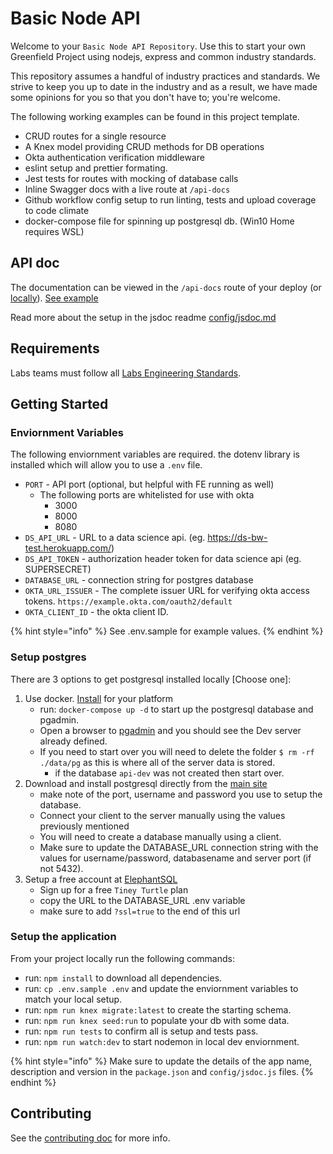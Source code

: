 # Basic Node API

Welcome to your `Basic Node API Repository`. Use this to start your own Greenfield Project using nodejs, express and common industry standards.

This repository assumes a handful of industry practices and standards. We strive to keep you up to date in the industry and as a result, we have made some opinions for you so that you don't have to; you're welcome.

The following working examples can be found in this project template.

- CRUD routes for a single resource
- A Knex model providing CRUD methods for DB operations
- Okta authentication verification middleware
- eslint setup and prettier formating.
- Jest tests for routes with mocking of database calls
- Inline Swagger docs with a live route at `/api-docs`
- Github workflow config setup to run linting, tests and upload coverage to code climate
- docker-compose file for spinning up postgresql db. (Win10 Home requires WSL)

## API doc

The documentation can be viewed in the `/api-docs` route of your deploy (or
[locally](https://localhost:8000/api-docs)). [See example](https://api.labsscaffolding.dev/api-docs/)

Read more about the setup in the jsdoc readme [config/jsdoc.md](swagger-docs.md)

## Requirements

Labs teams must follow all [Labs Engineering Standards](https://labs.lambdaschool.com/topics/node-js/).

## Getting Started

### Enviornment Variables

The following enviornment variables are required. the dotenv library is
installed which will allow you to use a `.env` file.

- `PORT` - API port (optional, but helpful with FE running as well)
  - The following ports are whitelisted for use with okta
    - 3000
    - 8000
    - 8080
- `DS_API_URL` - URL to a data science api. (eg. <https://ds-bw-test.herokuapp.com/>)
- `DS_API_TOKEN` - authorization header token for data science api (eg. SUPERSECRET)
- `DATABASE_URL` - connection string for postgres database
- `OKTA_URL_ISSUER` - The complete issuer URL for verifying okta access tokens. `https://example.okta.com/oauth2/default`
- `OKTA_CLIENT_ID` - the okta client ID.

{% hint style="info" %}
See .env.sample for example values.
{% endhint %}

### Setup postgres

There are 3 options to get postgresql installed locally [Choose one]:

1. Use docker. [Install](https://docs.docker.com/get-docker/) for your platform
    - run: `docker-compose up -d` to start up the postgresql database and pgadmin.
    - Open a browser to [pgadmin](http://localhost:5050/) and you should see the Dev server already defined.
    - If you need to start over you will need to delete the folder `$ rm -rf ./data/pg` as this is where all of the server data is stored.
      - if the database `api-dev` was not created then start over.
2. Download and install postgresql directly from the [main site](https://www.postgresql.org/download/)
    - make note of the port, username and password you use to setup the database.
    - Connect your client to the server manually using the values previously mentioned
    - You will need to create a database manually using a client.
    - Make sure to update the DATABASE_URL connection string with the values for username/password, databasename and server port (if not 5432).
3. Setup a free account at [ElephantSQL](https://www.elephantsql.com/plans.html)
    - Sign up for a free `Tiney Turtle` plan
    - copy the URL to the DATABASE_URL .env variable
    - make sure to add `?ssl=true` to the end of this url

### Setup the application

From your project locally run the following commands:

- run: `npm install` to download all dependencies.
- run: `cp .env.sample .env` and update the enviornment variables to match your local setup.
- run: `npm run knex migrate:latest` to create the starting schema.
- run: `npm run knex seed:run` to populate your db with some data.
- run: `npm run tests` to confirm all is setup and tests pass.
- run: `npm run watch:dev` to start nodemon in local dev enviornment.

{% hint style="info" %}
Make sure to update the details of the app name, description and version in
the `package.json` and `config/jsdoc.js` files.
{% endhint %}

## Contributing

See the [contributing doc](contributing.md) for more info.

